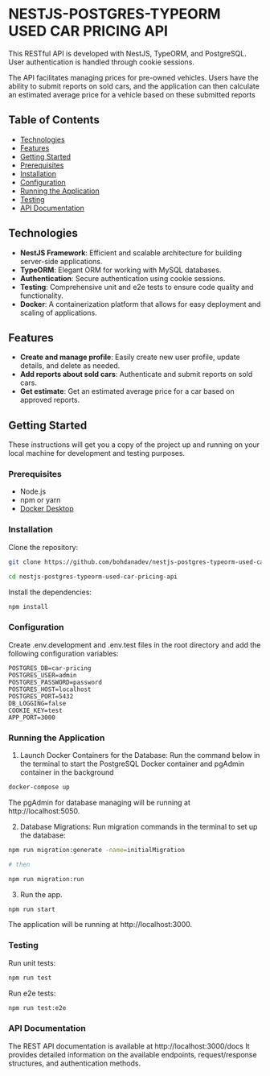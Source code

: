 # NESTJS-POSTGRES-TYPEORM USED CAR PRICING API
This RESTful API is developed with NestJS, TypeORM, and PostgreSQL. User authentication is handled through cookie sessions.

The API facilitates managing prices for pre-owned vehicles. Users have the ability to submit reports on sold cars, and the application can then calculate an estimated average price for a vehicle based on these submitted reports

## Table of Contents
- [Technologies](#technologies)
- [Features](#features)
- [Getting Started](#getting-started)
- [Prerequisites](#prerequisites)
- [Installation](#installation)
- [Configuration](#configuration)
- [Running the Application](#running-the-application)
- [Testing](#testing)
- [API Documentation](#api-documentation)

## Technologies
- **NestJS Framework**: Efficient and scalable architecture for building server-side applications.
- **TypeORM**: Elegant ORM for working with MySQL databases.
- **Authentication**: Secure authentication using cookie sessions.
- **Testing**: Comprehensive unit and e2e tests to ensure code quality and functionality.
- **Docker**: A containerization platform that allows for easy deployment and scaling of applications.

## Features
- **Create and manage profile**: Easily create new user profile, update details, and delete as needed.
- **Add reports about sold cars**: Authenticate and submit reports on sold cars.
- **Get estimate**:  Get an estimated average price for a car based on approved reports.


## Getting Started
These instructions will get you a copy of the project up and running on your local machine for development and testing purposes.

### Prerequisites
- Node.js
- npm or yarn
- [Docker Desktop](https://www.docker.com/products/docker-desktop/)

### Installation
Clone the repository:

```bash
git clone https://github.com/bohdanadev/nestjs-postgres-typeorm-used-car-pricing-api

cd nestjs-postgres-typeorm-used-car-pricing-api
```

Install the dependencies:

```bash
npm install

```

### Configuration
Create .env.development and .env.test files in the root directory and add the following configuration variables:

```.env
POSTGRES_DB=car-pricing
POSTGRES_USER=admin
POSTGRES_PASSWORD=password
POSTGRES_HOST=localhost
POSTGRES_PORT=5432
DB_LOGGING=false
COOKIE_KEY=test
APP_PORT=3000
```

### Running the Application


1. Launch Docker Containers for the Database: Run the command below in the terminal to start the PostgreSQL Docker container and pgAdmin container in the background

```bash
docker-compose up
```
The pgAdmin for database managing will be running at http://localhost:5050.

2. Database Migrations: Run migration commands in the terminal to set up the database:

```bash
npm run migration:generate -name=initialMigration

# then

npm run migration:run

```

3. Run the app.

```bash
npm run start

```
The application will be running at http://localhost:3000.

### Testing

Run unit tests:

```bash
npm run test

```

Run e2e tests:

```bash
npm run test:e2e

```

### API Documentation
The REST API documentation is available at http://localhost:3000/docs
It provides detailed information on the available endpoints, request/response structures, and authentication methods.
